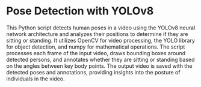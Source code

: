 #  Pose Detection with YOLOv8
 This Python script detects human poses in a video using the YOLOv8 neural network architecture and analyzes their positions to determine if they are sitting or standing. It utilizes OpenCV for video processing, the YOLO library for object detection, and numpy for mathematical operations. The script processes each frame of the input video, draws bounding boxes around detected persons, and annotates whether they are sitting or standing based on the angles between key body points. The output video is saved with the detected poses and annotations, providing insights into the posture of individuals in the video.
